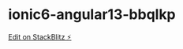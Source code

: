 # ionic6-angular13-bbqlkp

[Edit on StackBlitz ⚡️](https://stackblitz.com/edit/ionic6-angular13-pemg6y)